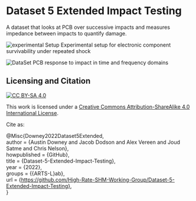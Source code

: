 # Dataset 5 Extended Impact Testing

A dataset that looks at PCB over successive impacts and measures impedance between impacts to quantify damage.

![experimental Setup](https://github.com/High-Rate-SHM-Working-Group/Dataset-5-Extended-Impact-Testing/assets/53347740/0c63298f-e8bf-462e-9241-cfb31f0cd4fd)
Experimental setup for electronic component survivability under repeated shock


![DataSet](https://github.com/High-Rate-SHM-Working-Group/Dataset-5-Extended-Impact-Testing/assets/53347740/95611dc1-5478-4cc2-a1b1-1980cc20408f)
PCB response to impact in time and frequency domains

## Licensing and Citation

[![CC BY-SA 4.0][cc-by-sa-shield]][cc-by-sa]

This work is licensed under a
[Creative Commons Attribution-ShareAlike 4.0 International License][cc-by-sa].

[cc-by-sa]: http://creativecommons.org/licenses/by-sa/4.0/
[cc-by-sa-image]: https://licensebuttons.net/l/by-sa/4.0/88x31.png
[cc-by-sa-shield]: https://img.shields.io/badge/License-CC%20BY--SA%204.0-lightgrey.svg


Cite as:

@Misc{Downey2022Dataset5Extended,   
  author = {Austin Downey and Jacob Dodson and Alex Vereen and Joud Satme and Chris Nelson},   
  howpublished = {GitHub},  
  title  = {Dataset-5-Extended-Impact-Testing},   
  year   = {2022},  
  groups = {{ARTS-L}ab},    
  url    = {https://github.com/High-Rate-SHM-Working-Group/Dataset-5-Extended-Impact-Testing},    
}



